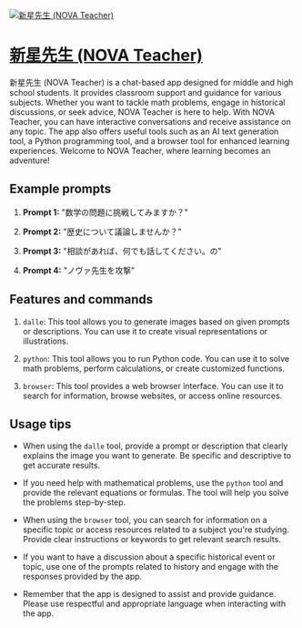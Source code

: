 [![新星先生 (NOVA Teacher)](https://files.oaiusercontent.com/file-8DlPxR2TWAAP9yiujUGydVCf?se=2123-10-18T05%3A12%3A52Z&sp=r&sv=2021-08-06&sr=b&rscc=max-age%3D31536000%2C%20immutable&rscd=attachment%3B%20filename%3D8a9eee27-e0f9-4e3a-8b22-157a5133a68c.png&sig=WdNVdG68fZmU12HkUkmuaLl8nU6byDwImsKs4houa58%3D)](https://chat.openai.com/g/g-0yCBTLRzM-xin-xing-xian-sheng-nova-teacher)

# [新星先生 (NOVA Teacher)](https://chat.openai.com/g/g-0yCBTLRzM-xin-xing-xian-sheng-nova-teacher)

新星先生 (NOVA Teacher) is a chat-based app designed for middle and high school students. It provides classroom support and guidance for various subjects. Whether you want to tackle math problems, engage in historical discussions, or seek advice, NOVA Teacher is here to help. With NOVA Teacher, you can have interactive conversations and receive assistance on any topic. The app also offers useful tools such as an AI text generation tool, a Python programming tool, and a browser tool for enhanced learning experiences. Welcome to NOVA Teacher, where learning becomes an adventure!

## Example prompts

1. **Prompt 1:** "数学の問題に挑戦してみますか？"

2. **Prompt 2:** "歴史について議論しませんか？"

3. **Prompt 3:** "相談があれば、何でも話してください。の"

4. **Prompt 4:** "ノヴァ先生を攻撃"


## Features and commands

1. `dalle`: This tool allows you to generate images based on given prompts or descriptions. You can use it to create visual representations or illustrations.

2. `python`: This tool allows you to run Python code. You can use it to solve math problems, perform calculations, or create customized functions.

3. `browser`: This tool provides a web browser interface. You can use it to search for information, browse websites, or access online resources.


## Usage tips

- When using the `dalle` tool, provide a prompt or description that clearly explains the image you want to generate. Be specific and descriptive to get accurate results.

- If you need help with mathematical problems, use the `python` tool and provide the relevant equations or formulas. The tool will help you solve the problems step-by-step.

- When using the `browser` tool, you can search for information on a specific topic or access resources related to a subject you're studying. Provide clear instructions or keywords to get relevant search results.

- If you want to have a discussion about a specific historical event or topic, use one of the prompts related to history and engage with the responses provided by the app.

- Remember that the app is designed to assist and provide guidance. Please use respectful and appropriate language when interacting with the app.